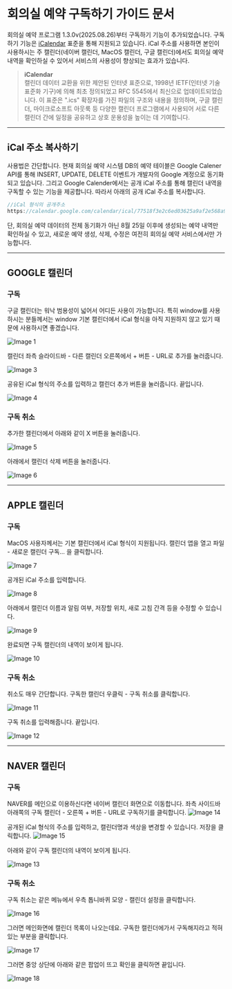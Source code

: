 # 회의실 예약 구독하기 가이드 문서

회의실 예약 프로그램 1.3.0v(2025.08.26)부터 구독하기 기능이 추가되었습니다. 구독하기 기능은 [iCalendar](https://icalendar.org/RFC-Specifications/iCalendar-RFC-5545/) 표준을 통해 지원되고 있습니다. iCal 주소를 사용하면 본인이 사용하시는 주 캘린더(네이버 캘린더, MacOS 캘린더, 구글 캘린더)에서도 회의실 예약 내역을 확인하실 수 있어서 서비스의 사용성이 향상되는 효과가 있습니다. 

> **iCalendar**      
> 캘린더 데이터 교환을 위한 제안된 인터넷 표준으로, 1998년 IETF(인터넷 기술 표준화 기구)에 의해 최초 정의되었고 RFC 5545에서 최신으로 업데이트되었습니다. 이 표준은 ".ics" 확장자를 가진 파일의 구조와 내용을 정의하며, 구글 캘린더, 마이크로소프트 아웃룩 등 다양한 캘린더 프로그램에서 사용되어 서로 다른 캘린더 간에 일정을 공유하고 상호 운용성을 높이는 데 기여합니다.

-----

## iCal 주소 복사하기 
사용법은 간단합니다. 현재 회의실 예약 시스템 DB의 예약 테이블은 Google Calener API를 통해 INSERT, UPDATE, DELETE 이벤트가 개발자의 Google 계정으로 동기화되고 있습니다. 그리고 Google Calender에서는 공개 iCal 주소를 통해 캘린더 내역을 구독할 수 있는 기능을 제공합니다. 따라서 아래의 공개 iCal 주소를 복사합니다.


```jsx
//iCal 형식의 공개주소
https://calendar.google.com/calendar/ical/77518f3e2c6ed03625a9af2e568a9933085c799eab415f30b8aae822f44d9e59%40group.calendar.google.com/public/basic.ics
```
단, 회의실 예약 데이터의 전체 동기화가 아닌 8월 25일 이후에 생성되는 예약 내역만 확인하실 수 있고, 새로운 예약 생성, 삭제, 수정은 여전히 회의실 예약 서비스에서만 가능합니다.

-----

## GOOGLE 캘린더

### 구독

구글 캘린더는 워낙 범용성이 넓어서 어디든 사용이 가능합니다. 특히 window를 사용하시는 분들께서는 window 기본 캘린더에서 iCal 형식을 아직 지원하지 않고 있기 때문에 사용하시면 좋겠습니다.

![Image 1](https://github.com/user-attachments/assets/2fd18a35-c7cb-4ad6-8d34-bfea35097605)


캘린더 좌측 슬라이드바 - 다른 캘린더 오른쪽에서 + 버튼 - URL로 추가를 눌러줍니다.

![Image 3](https://github.com/user-attachments/assets/7b09afee-761e-4418-ad85-80c29426410e)

공유된 iCal 형식의 주소를 입력하고 캘린더 추가 버튼을 눌러줍니다. 끝입니다.

![Image 4](https://github.com/user-attachments/assets/3640bf97-f87a-4576-a123-e5cd94f068c7)

### 구독 취소

추가한 캘린더에서 아래와 같이 X 버튼을 눌러줍니다.

![Image 5](https://github.com/user-attachments/assets/c6a15300-ce49-4f31-8b5a-7fe68debc8fd)

아래에서 캘린더 삭제 버튼을 눌러줍니다.

![Image 6](https://github.com/user-attachments/assets/25440c8d-b49f-4f62-b162-f9e72e7ca715)

-----

## APPLE 캘린더

### 구독

MacOS 사용자께서는 기본 캘린더에서 iCal 형식이 지원됩니다. 캘린더 앱을 열고 파일 - 새로운 캘린더 구독… 을 클릭합니다.

![Image 7](https://github.com/user-attachments/assets/a50622da-cc25-4a32-a589-d2e80d9e461c)

공개된 iCal 주소를 입력합니다.

![Image 8](https://github.com/user-attachments/assets/0ed3eb8e-195e-4115-b20f-8e76934fd20f)

아래에서 캘린더 이름과 알림 여부, 저장할 위치, 새로 고침 간격 등을 수정할 수 있습니다.

![Image 9](https://github.com/user-attachments/assets/daa124c6-d0e3-4858-8dac-5ff8295b90be)

완료되면 구독 캘린더의 내역이 보이게 됩니다.

![Image 10](https://github.com/user-attachments/assets/504bb238-0130-4ada-ac84-6f8fb2e0c4a6)

### 구독 취소

취소도 매우 간단합니다. 구독한 캘린더 우클릭 - 구독 취소를 클릭합니다.

![Image 11](https://github.com/user-attachments/assets/ca822388-4598-42d7-a7f5-9dcbda67c5f1)

구독 취소를 입력해줍니다. 끝입니다.

![Image 12](https://github.com/user-attachments/assets/3dd5650f-b426-486d-901e-a36bed75c177)

-----

## NAVER 캘린더

### 구독

NAVER를 메인으로 이용하신다면 네이버 캘린더 화면으로 이동합니다. 좌측 사이드바 아래쪽의 구독 캘린더 - 오른쪽 + 버튼 - URL로 구독하기를 클릭합니다.
![Image 14](https://github.com/user-attachments/assets/e895fe72-d566-45b5-8359-c7a7fe10f66a)


공개된 iCal 형식의 주소를 입력하고, 캘린더명과 색상을 변경할 수 있습니다. 저장을 클릭합니다.
![Image 15](https://github.com/user-attachments/assets/47bf73c2-f177-4599-8512-ec857b25d72d)


아래와 같이 구독 캘린더의 내역이 보이게 됩니다.

![Image 13](https://github.com/user-attachments/assets/136b91a7-2710-41f5-80f4-d0a7cbc421a8)


### 구독 취소

구독 취소는 같은 메뉴에서 우측 톱니바퀴 모양 - 캘린더 설정을 클릭합니다.

![Image 16](https://github.com/user-attachments/assets/9a655f86-5b5b-4939-bc72-80d975c695a3)


그러면 메인화면에 캘린더 목록이 나오는데요. 구독한 캘린더에가서 구독해지라고 적혀있는 부분을 클릭합니다.

![Image 17](https://github.com/user-attachments/assets/527ed744-e27b-44a2-b5ad-326bf0c7dc5b)

그러면 중앙 상단에 아래와 같은 팝업이 뜨고 확인을 클릭하면 끝입니다.

![Image 18](https://github.com/user-attachments/assets/1f07284f-16d1-4a66-b906-74c2c226a293)
